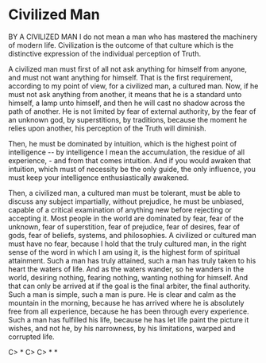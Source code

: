 
# Civilized Man 

BY A CIVILIZED MAN I do not mean a man who has mastered the machinery of modern life. Civilization is the outcome of that culture which is the distinctive expression of the individual perception of Truth. 

A civilized man must first of all not ask anything for himself from anyone, and must not want anything for himself. That is the first requirement, according to my point of view, for a civilized man, a cultured man. Now, if he must not ask anything from another, it means that he is a standard unto himself, a lamp unto himself, and then he will cast no shadow across the path of another. He is not limited by fear of external authority, by the fear of an unknown god, by superstitions, by traditions, because the moment he relies upon another, his perception of the Truth will diminish. 

Then, he must be dominated by intuition, which is the highest point of intelligence -- by intelligence I mean the accumulation, the residue of all experience, - and from that comes intuition. And if you would awaken that intuition, which must of necessity be the only guide, the only influence, you must keep your intelligence enthusiastically awakened. 

Then, a civilized man, a cultured man must be tolerant, must be able to discuss any subject impartially, without prejudice, he must be unbiased, capable of a critical examination of anything new before rejecting or accepting it. Most people in the world are dominated by fear, fear of the unknown, fear of superstition, fear of prejudice, fear of desires, fear of gods, fear of beliefs, systems, and philosophies. A civilized or cultured man must have no fear, because I hold that the truly cultured man, in the right sense of the word in which I am using it, is the highest form of spiritual attainment. Such a man has truly attained, such a man has truly taken to his heart the waters of life. And as the waters wander, so he wanders in the world, desiring nothing, fearing nothing, wanting nothing for himself. And that can only be arrived at if the goal is the final arbiter, the final authority. Such a man is simple, such a man is pure. He is clear and calm as the mountain in the morning, because he has arrived where he is absolutely free from all experience, because he has been through every experience. Such a man has fulfilled his life, because he has let life paint the picture it wishes, and not he, by his narrowness, by his limitations, warped and corrupted life. 

C> * 
C> 
C> * * 